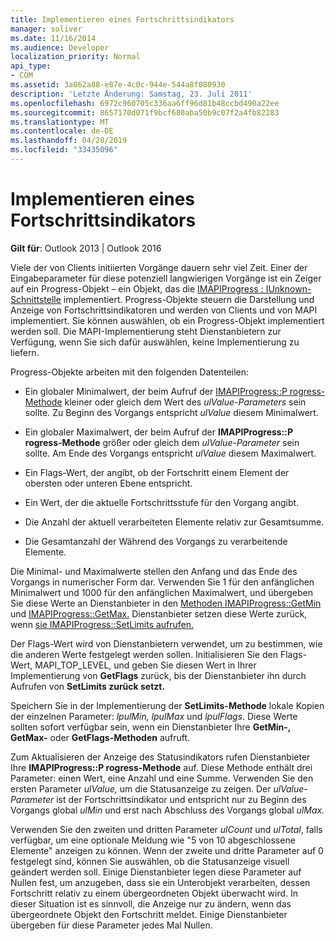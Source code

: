 ```yaml
---
title: Implementieren eines Fortschrittsindikators
manager: soliver
ms.date: 11/16/2014
ms.audience: Developer
localization_priority: Normal
api_type:
- COM
ms.assetid: 3a062a88-e87e-4c0c-944e-544a8f080930
description: 'Letzte Änderung: Samstag, 23. Juli 2011'
ms.openlocfilehash: 6972c960705c336aa6ff96d81b48ccbd490a22ee
ms.sourcegitcommit: 8657170d071f9bcf680aba50b9c07f2a4fb82283
ms.translationtype: MT
ms.contentlocale: de-DE
ms.lasthandoff: 04/28/2019
ms.locfileid: "33435096"
---
```

# <a name="implementing-a-progress-indicator"></a>Implementieren eines Fortschrittsindikators

  
  
**Gilt für**: Outlook 2013 | Outlook 2016 
  
Viele der von Clients initiierten Vorgänge dauern sehr viel Zeit. Einer der Eingabeparameter für diese potenziell langwierigen Vorgänge ist ein Zeiger auf ein Progress-Objekt – ein Objekt, das die [IMAPIProgress : IUnknown-Schnittstelle](imapiprogressiunknown.md) implementiert. Progress-Objekte steuern die Darstellung und Anzeige von Fortschrittsindikatoren und werden von Clients und von MAPI implementiert. Sie können auswählen, ob ein Progress-Objekt implementiert werden soll. Die MAPI-Implementierung steht Dienstanbietern zur Verfügung, wenn Sie sich dafür auswählen, keine Implementierung zu liefern. 
  
Progress-Objekte arbeiten mit den folgenden Datenteilen:
  
- Ein globaler Minimalwert, der beim Aufruf der [IMAPIProgress::P rogress-Methode](imapiprogress-progress.md) kleiner oder gleich dem Wert des  _ulValue-Parameters_ sein sollte. Zu Beginn des Vorgangs entspricht  _ulValue_ diesem Minimalwert. 
    
- Ein globaler Maximalwert, der beim Aufruf der **IMAPIProgress::P rogress-Methode** größer oder gleich dem  _ulValue-Parameter_ sein sollte. Am Ende des Vorgangs entspricht  _ulValue_ diesem Maximalwert. 
    
- Ein Flags-Wert, der angibt, ob der Fortschritt einem Element der obersten oder unteren Ebene entspricht.
    
- Ein Wert, der die aktuelle Fortschrittsstufe für den Vorgang angibt.
    
- Die Anzahl der aktuell verarbeiteten Elemente relativ zur Gesamtsumme.
    
- Die Gesamtanzahl der Während des Vorgangs zu verarbeitende Elemente.
    
Die Minimal- und Maximalwerte stellen den Anfang und das Ende des Vorgangs in numerischer Form dar. Verwenden Sie 1 für den anfänglichen Minimalwert und 1000 für den anfänglichen Maximalwert, und übergeben Sie diese Werte an Dienstanbieter in den [Methoden IMAPIProgress::GetMin](imapiprogress-getmin.md) und [IMAPIProgress::GetMax.](imapiprogress-getmax.md) Dienstanbieter setzen diese Werte zurück, wenn [sie IMAPIProgress::SetLimits aufrufen.](imapiprogress-setlimits.md) 
  
Der Flags-Wert wird von Dienstanbietern verwendet, um zu bestimmen, wie die anderen Werte festgelegt werden sollen. Initialisieren Sie den Flags-Wert, MAPI_TOP_LEVEL, und geben Sie diesen Wert in Ihrer Implementierung von **GetFlags** zurück, bis der Dienstanbieter ihn durch Aufrufen von **SetLimits zurück setzt.** 
  
Speichern Sie in der Implementierung der **SetLimits-Methode** lokale Kopien der einzelnen Parameter:  _lpulMin,_  _lpulMax_ und  _lpulFlags_. Diese Werte sollten sofort verfügbar sein, wenn ein Dienstanbieter Ihre **GetMin-,** **GetMax-** oder **GetFlags-Methoden** aufruft. 
  
Zum Aktualisieren der Anzeige des Statusindikators rufen Dienstanbieter Ihre **IMAPIProgress::P rogress-Methode** auf. Diese Methode enthält drei Parameter: einen Wert, eine Anzahl und eine Summe. Verwenden Sie den ersten Parameter  _ulValue,_ um die Statusanzeige zu zeigen. Der _ulValue-Parameter_ ist der Fortschrittsindikator und entspricht nur zu Beginn des Vorgangs global _ulMin_ und erst nach Abschluss des Vorgangs global _ulMax._ 
  
Verwenden Sie den zweiten und dritten Parameter  _ulCount_ und  _ulTotal_, falls verfügbar, um eine optionale Meldung wie "5 von 10 abgeschlossene Elemente" anzeigen zu können. Wenn der zweite und dritte Parameter auf 0 festgelegt sind, können Sie auswählen, ob die Statusanzeige visuell geändert werden soll. Einige Dienstanbieter legen diese Parameter auf Nullen fest, um anzugeben, dass sie ein Unterobjekt verarbeiten, dessen Fortschritt relativ zu einem übergeordneten Objekt überwacht wird. In dieser Situation ist es sinnvoll, die Anzeige nur zu ändern, wenn das übergeordnete Objekt den Fortschritt meldet. Einige Dienstanbieter übergeben für diese Parameter jedes Mal Nullen. 
  

